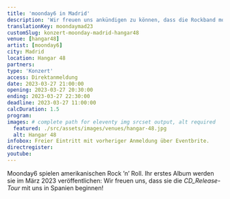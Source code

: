 ```yaml
---
title: 'moonday6 in Madrid'
description: 'Wir freuen uns ankündigen zu können, dass die Rockband moonday6 die CD_Release Tour in Spanien starten wird.'
translationKey: moondaymad23
customSlug: konzert-moonday-madrid-hangar48
venue: [hangar48]
artist: [moonday6]
city: Madrid
location: Hangar 48
partners:
type: 'Konzert'
access: Direktanmeldung
date: 2023-03-27 21:00:00
opening: 2023-03-27 20:30:00
ending: 2023-03-27 22:30:00
deadline: 2023-03-27 11:00:00
calcDuration: 1.5
program:
images: # complete path for eleventy img srcset output, alt required
  featured: ./src/assets/images/venues/hangar-48.jpg
  alt: Hangar 48
infobox: Freier Eintritt mit vorheriger Anmeldung über Eventbrite.
directregister:
youtube:
---
```


Moonday6 spielen amerikanischen Rock ’n’ Roll. Ihr erstes Album werden sie im März 2023 veröffentlichen: Wir freuen uns, dass sie die _CD_Release-Tour_ mit uns in Spanien beginnen!
